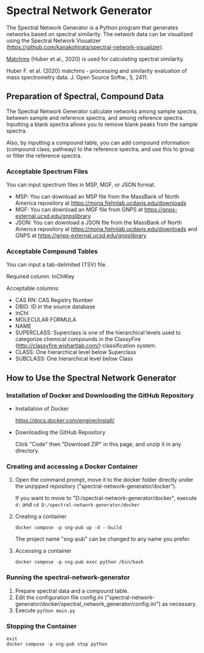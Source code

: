 # Spectral Network Generator
The Spectral Network Generator is a Python program that generates networks based on spectral similarity. The network data can be visualized using the Spectral Network Visualizer (https://github.com/kanakohirata/spectral-network-visualizer).

[Matchms](https://github.com/matchms/matchms) (Huber et al., 2020) is used for calculating spectral similarity.

Huber F. et al.  (2020) matchms - processing and similarity evaluation of mass spectrometry data. J. Open Source Softw., 5, 2411.

## Preparation of Spectral, Compound Data
The Spectral Network Generator calculate networks among sample spectra, between sample and reference spectra, and among reference spectra. Inputting a blank spectra allows you to remove blank peaks from the sample spectra.

Also, by inputting a compound table, you can add compound information (compound class, pathway) to the reference spectra, and use this to group or filter the reference spectra.

### Acceptable Spectrum Files
You can input spectrum files in MSP, MGF, or JSON format.


- MSP: You can download an MSP file from the MassBank of North America repository at https://mona.fiehnlab.ucdavis.edu/downloads
- MGF: You can download an MGF file from GNPS at https://gnps-external.ucsd.edu/gnpslibrary
- JSON: You can download a JSON file from the MassBank of North America repository at https://mona.fiehnlab.ucdavis.edu/downloads and GNPS at https://gnps-external.ucsd.edu/gnpslibrary

### Acceptable Compound Tables
You can input a tab-delimited (TSV) file.


Required column: InChIKey

Acceptable columns:
- CAS RN: CAS Registry Number
- DBID: ID in the source database
- InChI
- MOLECULAR FORMULA
- NAME
- SUPERCLASS: Superclass is one of the hierarchical levels used to categorize chemical compounds in the ClassyFire (http://classyfire.wishartlab.com/) classification system.
- CLASS: One hierarchical level below Superclass
- SUBCLASS: One hierarchical level below Class

## How to Use the Spectral Network Generator
### Installation of Docker and Downloading the GitHub Repository
- Installation of Docker

  https://docs.docker.com/engine/install/
- Downloading the GitHub Repository

  Click "Code" then "Download ZIP" in this page, and unzip it in any directory.

### Creating and accessing a Docker Container
1. Open the command prompt, move it to the docker folder directly under the unzipped repository ("spectral-network-generator/docker").

   If you want to move to "D:/spectral-network-generator/docker", execute ```d:``` and ```cd D:/spectral-network-generator/docker```

3. Creating a container

   ```
   docker compose -p sng-pub up -d --build
   ```
   
   The project name "sng-pub" can be changed to any name you prefer.

5. Accessing a container

   ```
   docker compose -p sng-pub exec python /bin/bash
   ```

### Running the spectral-network-generator
1. Prepare spectral data and a compound table.
2. Edit the configuration file config.ini ("spectral-network-generator/docker/spectral_network_generator/config.ini") as necessary.
3. Execute ```python main.py```

### Stopping the Container
```
exit
docker compose -p sng-pub stop python
```
 
